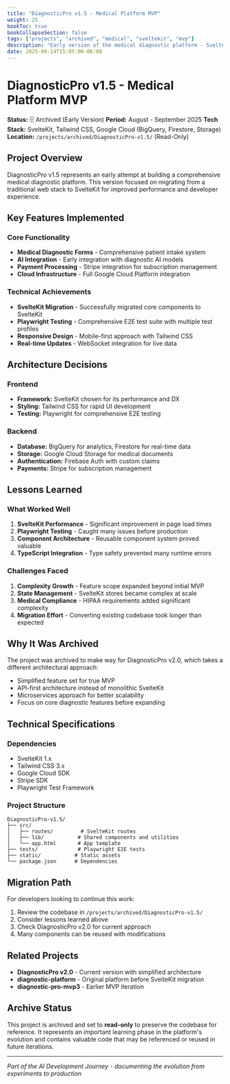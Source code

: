 ```yaml
---
title: "DiagnosticPro v1.5 - Medical Platform MVP"
weight: 25
bookToc: true
bookCollapseSection: false
tags: ["projects", "archived", "medical", "sveltekit", "mvp"]
description: "Early version of the medical diagnostic platform - SvelteKit migration attempt"
date: 2025-09-14T15:05:00-06:00
---
```


# DiagnosticPro v1.5 - Medical Platform MVP

**Status:** 🗄️ Archived (Early Version)
**Period:** August - September 2025
**Tech Stack:** SvelteKit, Tailwind CSS, Google Cloud (BigQuery, Firestore, Storage)
**Location:** `/projects/archived/DiagnosticPro-v1.5/` (Read-Only)

## Project Overview

DiagnosticPro v1.5 represents an early attempt at building a comprehensive medical diagnostic platform. This version focused on migrating from a traditional web stack to SvelteKit for improved performance and developer experience.

## Key Features Implemented

### Core Functionality
- **Medical Diagnostic Forms** - Comprehensive patient intake system
- **AI Integration** - Early integration with diagnostic AI models
- **Payment Processing** - Stripe integration for subscription management
- **Cloud Infrastructure** - Full Google Cloud Platform integration

### Technical Achievements
- **SvelteKit Migration** - Successfully migrated core components to SvelteKit
- **Playwright Testing** - Comprehensive E2E test suite with multiple test profiles
- **Responsive Design** - Mobile-first approach with Tailwind CSS
- **Real-time Updates** - WebSocket integration for live data

## Architecture Decisions

### Frontend
- **Framework:** SvelteKit chosen for its performance and DX
- **Styling:** Tailwind CSS for rapid UI development
- **Testing:** Playwright for comprehensive E2E testing

### Backend
- **Database:** BigQuery for analytics, Firestore for real-time data
- **Storage:** Google Cloud Storage for medical documents
- **Authentication:** Firebase Auth with custom claims
- **Payments:** Stripe for subscription management

## Lessons Learned

### What Worked Well
1. **SvelteKit Performance** - Significant improvement in page load times
2. **Playwright Testing** - Caught many issues before production
3. **Component Architecture** - Reusable component system proved valuable
4. **TypeScript Integration** - Type safety prevented many runtime errors

### Challenges Faced
1. **Complexity Growth** - Feature scope expanded beyond initial MVP
2. **State Management** - SvelteKit stores became complex at scale
3. **Medical Compliance** - HIPAA requirements added significant complexity
4. **Migration Effort** - Converting existing codebase took longer than expected

## Why It Was Archived

The project was archived to make way for DiagnosticPro v2.0, which takes a different architectural approach:
- Simplified feature set for true MVP
- API-first architecture instead of monolithic SvelteKit
- Microservices approach for better scalability
- Focus on core diagnostic features before expanding

## Technical Specifications

### Dependencies
- SvelteKit 1.x
- Tailwind CSS 3.x
- Google Cloud SDK
- Stripe SDK
- Playwright Test Framework

### Project Structure
```
DiagnosticPro-v1.5/
├── src/
│   ├── routes/         # SvelteKit routes
│   ├── lib/           # Shared components and utilities
│   └── app.html       # App template
├── tests/             # Playwright E2E tests
├── static/           # Static assets
└── package.json      # Dependencies
```

## Migration Path

For developers looking to continue this work:
1. Review the codebase in `/projects/archived/DiagnosticPro-v1.5/`
2. Consider lessons learned above
3. Check DiagnosticPro v2.0 for current approach
4. Many components can be reused with modifications

## Related Projects

- **DiagnosticPro v2.0** - Current version with simplified architecture
- **diagnostic-platform** - Original platform before SvelteKit migration
- **diagnostic-pro-mvp3** - Earlier MVP iteration

## Archive Status

This project is archived and set to **read-only** to preserve the codebase for reference. It represents an important learning phase in the platform's evolution and contains valuable code that may be referenced or reused in future iterations.

---

*Part of the AI Development Journey - documenting the evolution from experiments to production*